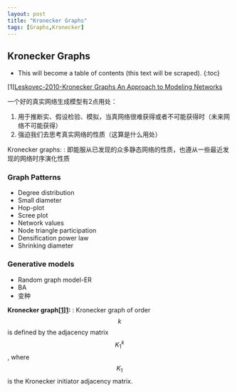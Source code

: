 ```yaml
---
layout: post
title: "Kronecker Graphs"
tags: [Graphs,Kronecker]
---
```


## Kronecker Graphs ##
- This will become a table of contents (this text will be scraped).
{:toc}

[1][Leskovec-2010-Kronecker Graphs An Approach to Modeling Networks](http://scholar.google.com.hk/scholar?q=Kronecker+Graphs+An+Approach+to+Modeling+Networks&btnG=&hl=zh-CN&as_sdt=0%2C5&as_vis=1)

一个好的真实网络生成模型有2点用处：  
1. 用于推断实、假设检验、模拟，当真网络很难获得或者不可能获得时（未来网络不可能获得）  
2. 强迫我们去思考真实网络的性质（这算是什么用处）

Kronecker graphs:
: 即能服从已发现的众多静态网络的性质，也遵从一些最近发现的网络时序演化性质

### Graph Patterns ###


- Degree distribution
- Small diameter
- Hop-plot
- Scree plot
- Network values
- Node triangle participation
- Densification power law
- Shrinking diameter

### Generative models ###


- Random graph model-ER
- BA
- 变种

**Kronecker graph[[1]][1]:**
: Kronecker graph of order $$k$$ is defined by the adjacency matrix $$K_1^k$$, where $$K_1$$ is the Kronecker initiator adjacency matrix.

[1]: http://scholar.google.com.hk/scholar?q=Kronecker+Graphs+An+Approach+to+Modeling+Networks&btnG=&hl=zh-CN&as_sdt=0%2C5&as_vis=1